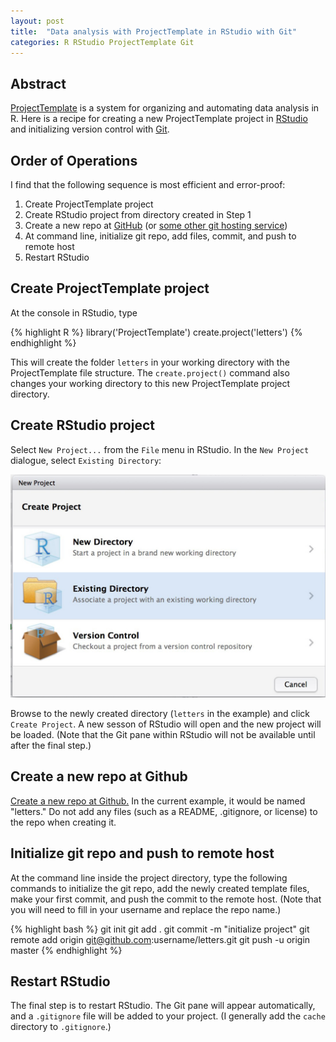 ```yaml
---
layout: post
title:  "Data analysis with ProjectTemplate in RStudio with Git"
categories: R RStudio ProjectTemplate Git
---
```

## Abstract

[ProjectTemplate][projecttemplate] is a system for organizing and automating
data analysis in R. Here is a recipe for creating a new ProjectTemplate project in 
[RStudio][rstudio] and initializing version control with [Git][git].

## Order of Operations

I find that the following sequence is most efficient and error-proof:

1. Create ProjectTemplate project
2. Create RStudio project from directory created in Step 1
3. Create a new repo at [GitHub][github] (or [some other git hosting service][githosts])
4. At command line, initialize git repo, add files, commit, and push to remote host
5. Restart RStudio

## Create ProjectTemplate project

At the console in RStudio, type

{% highlight R %}
library('ProjectTemplate')
create.project('letters')
{% endhighlight %}

This will create the folder `letters` in your working directory with the ProjectTemplate file 
structure. The `create.project()` command also changes your working directory to this new
ProjectTemplate project directory.

## Create RStudio project

Select `New Project...` from the `File` menu in RStudio. In the `New Project` dialogue, select
`Existing Directory`: 

![Screenshot of RStudio Create Project dialogue](/assets/rstudio_project_from_existing_directory_screenshot.jpg)

Browse to the newly created directory (`letters` in the example) and click `Create Project`.
A new sesson of RStudio will open and the new project will be loaded. (Note that the Git pane 
within RStudio will not be available until after the final step.)

## Create a new repo at Github

[Create a new repo at Github.][newgithub] In the current example, it would be named "letters." Do not add
any files (such as a README, .gitignore, or license) to the repo when creating it.

## Initialize git repo and push to remote host

At the command line inside the project directory, type the following commands to initialize the
git repo, add the newly created template files, make your first commit, and push the commit to
the remote host. (Note that you will need to fill in your username and replace the repo name.)

{% highlight bash %}
git init
git add .
git commit -m "initialize project"
git remote add origin git@github.com:username/letters.git
git push -u origin master
{% endhighlight %}

## Restart RStudio

The final step is to restart RStudio. The Git pane will appear automatically, and a `.gitignore`
file will be added to your project. (I generally add the `cache` directory to `.gitignore`.)

[projecttemplate]:      http://projecttemplate.net/index.html
[rstudio]:              https://www.rstudio.com
[git]:                  https://www.git-scm.com
[github]:               https://github.com
[githosts]:             http://www.git-tower.com/blog/git-hosting-services-compared/
[newgithub]:            https://github.com/new
